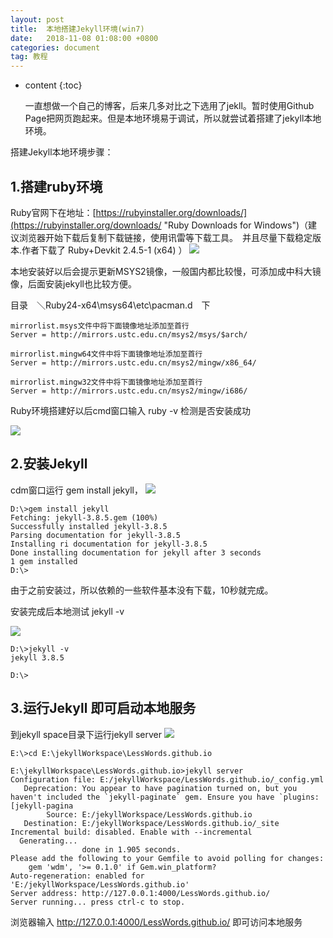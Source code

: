 ```yaml
---
layout: post
title:  本地搭建Jekyll环境(win7)
date:   2018-11-08 01:08:00 +0800
categories: document
tag: 教程
---
```



* content
{:toc}

  一直想做一个自己的博客，后来几多对比之下选用了jekll。暂时使用Github Page把网页跑起来。但是本地环境易于调试，所以就尝试着搭建了jekyll本地环境。
	
  

搭建Jekyll本地环境步骤：

1.搭建ruby环境
------------------------------------


Ruby官网下在地址：[https://rubyinstaller.org/downloads/](https://rubyinstaller.org/downloads/ "Ruby Downloads for Windows")（建议浏览器开始下载后复制下载链接，使用讯雷等下载工具。　并且尽量下载稳定版本.作者下载了 Ruby+Devkit 2.4.5-1 (x64) ）
![](https://i.imgur.com/X1chF3P.png)


本地安装好以后会提示更新MSYS2镜像，一般国内都比较慢，可添加成中科大镜像，后面安装jekyll也比较方便。

目录　＼Ruby24-x64\msys64\etc\pacman.d　下

	mirrorlist.msys文件中将下面镜像地址添加至首行
	Server = http://mirrors.ustc.edu.cn/msys2/msys/$arch/ 

	mirrorlist.mingw64文件中将下面镜像地址添加至首行
	Server = http://mirrors.ustc.edu.cn/msys2/mingw/x86_64/

	mirrorlist.mingw32文件中将下面镜像地址添加至首行
	Server = http://mirrors.ustc.edu.cn/msys2/mingw/i686/
	
Ruby环境搭建好以后cmd窗口输入 ruby -v 检测是否安装成功

![](https://i.imgur.com/viur8Lq.png)



2.安装Jekyll 
------------------------------------


cdm窗口运行 gem install jekyll，
![](https://i.imgur.com/Jpuot7O.png)
    
    
	D:\>gem install jekyll
	Fetching: jekyll-3.8.5.gem (100%)
	Successfully installed jekyll-3.8.5
	Parsing documentation for jekyll-3.8.5
	Installing ri documentation for jekyll-3.8.5
	Done installing documentation for jekyll after 3 seconds
	1 gem installed
	D:\>

由于之前安装过，所以依赖的一些软件基本没有下载，10秒就完成。

安装完成后本地测试 jekyll -v

![](https://i.imgur.com/guvOIvk.png)

	D:\>jekyll -v
	jekyll 3.8.5

	D:\>

3.运行Jekyll 即可启动本地服务
------------------------------------


到jekyll space目录下运行jekyll server
![](https://i.imgur.com/MQ4AU3o.png)

	E:\>cd E:\jekyllWorkspace\LessWords.github.io

	E:\jekyllWorkspace\LessWords.github.io>jekyll server
	Configuration file: E:/jekyllWorkspace/LessWords.github.io/_config.yml
       Deprecation: You appear to have pagination turned on, but you haven't included the `jekyll-paginate` gem. Ensure you have `plugins: [jekyll-pagina
            Source: E:/jekyllWorkspace/LessWords.github.io
       Destination: E:/jekyllWorkspace/LessWords.github.io/_site
 	Incremental build: disabled. Enable with --incremental
      Generating...
                    done in 1.905 seconds.
  	Please add the following to your Gemfile to avoid polling for changes:
    	gem 'wdm', '>= 0.1.0' if Gem.win_platform?
 	Auto-regeneration: enabled for 'E:/jekyllWorkspace/LessWords.github.io'
    Server address: http://127.0.0.1:4000/LessWords.github.io/
  	Server running... press ctrl-c to stop.

 浏览器输入 http://127.0.0.1:4000/LessWords.github.io/ 即可访问本地服务